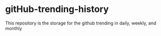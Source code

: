 # gitHub-trending-history
This repository is the storage for the github trending in daily, weekly, and monthly
